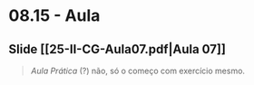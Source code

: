 # 08.15 - Aula

## Slide [[25-II-CG-Aula07.pdf|Aula 07]]

> *Aula Prática* (?) não, só o começo com exercício mesmo.

